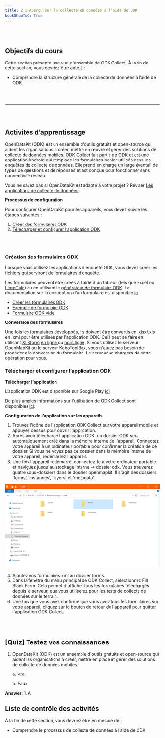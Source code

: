 ```yaml
---
title: 2.5 Aperçu sur la collecte de données à l'aide de ODK
bookShowToC: True
---
```

<br></br>

## Objectifs du cours

Cette section présente une vue d'ensemble de ODK Collect. À la fin de cette section, vous devriez être apte à :

- Comprendre la structure générale de la collecte de données à l’aide de ODK

<br></br>
***
<br></br>

## Activités d’apprentissage

OpenDataKit (ODK) est un ensemble d'outils gratuits et open-source qui aident les organisations à créer, mettre en œuvre et gérer des solutions de collecte de données mobiles. ODK Collect fait partie de ODK et est une application Android qui remplace les formulaires papier utilisés dans les enquêtes de collecte de données. Elle prend en charge un large éventail de types de questions et de réponses et est conçue pour fonctionner sans connectivité réseau.

Vous ne savez pas si OpenDataKit est adapté à votre projet ? Réviser [Les applications de collecte de données](https://toolbox.hotosm.org/fr/pages/2_field_mapping_prep/2_2_data_collection_applications/).

**Processus de configuration**

Pour configurer OpenDataKit pour les appareils, vous devez suivre les étapes suivantes :

1. [Créer des formulaires ODK](https://toolbox.hotosm.org/fr/pages/2_field_mapping_prep/2_6_creating_xlsform_for_odk_collect/)
2. [Télécharger et configurer l’application ODK](https://toolbox.hotosm.org/fr/pages/4_field-mapping-management/4_3_using_odk_collect/)

<br></br>

### Création des formulaires ODK

Lorsque vous utilisez les applications d'enquête ODK, vous devez créer les fichiers qui serviront de formulaires d'enquête.

Les formulaires peuvent être créés à l'aide d'un tableur (tels que Excel ou [LibreCalc](https://www.libreoffice.org/discover/calc/)) ou en utilisant  le [générateur de formulaire ODK](https://build.opendatakit.org/). La documentation sur la conception d’un formulaire est disponible [ici](http://xlsform.org/en/).

- [Créer les formulaires ODK](https://toolbox.hotosm.org/fr/pages/2_field_mapping_prep/2_6_creating_xlsform_for_odk_collect/)
- [Exemple de formulaire ODK](https://drive.google.com/file/d/1HY2jsHDYnpjuGemhco_WT9Cl8PSG4b43/view?usp=sharing)
- [Formulaire ODK vide](https://drive.google.com/file/d/1ISEYZo5C_TCfKUJFD8AvbUrlsDHxRPgK/view?usp=sharing)

**Conversion des formulaires**

Une fois les formulaires développés, ils doivent être convertis en .xlsx/.xls en .xml pour être utilisés par l'application ODK. Celà peut se faire en utilisant  [XLSform](https://docs.opendatakit.org/xlsform/) [en ligne](https://opendatakit.org/xlsform/)<span style="text-decoration:underline;"> </span>ou [hors ligne](https://docs.opendatakit.org/xlsform/). Si vous utilisez le serveur OpenMapKit ou le serveur KoboToolBox, vous n'aurez pas besoin de procéder à la conversion du formulaire. Le serveur se chargera de cette opération pour vous.

### Télécharger et configurer l’application ODK

**Télécharger l’application**

L’application ODK est disponible sur Google Play [ici](https://play.google.com/store/apps/details?id=org.odk.collect.android&hl=en_US).

De plus amples informations sur l'utilisation de ODK Collect sont disponibles [ici](https://toolbox.hotosm.org/fr/pages/4_field-mapping-management/4_3_using_odk_collect/).

**Configuration de l’application sur les appareils**

1. Trouvez l'icône de l'application ODK Collect sur votre appareil mobile et appuyez dessus pour ouvrir l'application.
2. Après avoir téléchargé l'application ODK, un dossier ODK sera automatiquement créé dans la mémoire interne de l'appareil. Connectez votre appareil à un ordinateur portable pour confirmer la création de ce dossier. Si vous ne voyez pas ce dossier dans la mémoire interne de votre appareil, redémarrez l'appareil.
3. Une fois l'appareil redémarré, connectez-le à votre ordinateur portable et naviguez jusqu'au stockage interne -> dossier odk. Vous trouverez quatre sous-dossiers dans le dossier openmapkit. Il s'agit des dossiers ‘forms’, ‘instances’, ‘layers’ et ‘metadata’. 

![](/images/2_field_mapping_prep/overview_data_collection_using_odk_collect/020301_overview_odk.png)

4. Ajoutez vos formulaires xml au dossier forms.
5. Dans la fenêtre du menu principal de ODK Collect, sélectionnez Fill Blank Form. Cela permet d'afficher tous les formulaires téléchargés depuis le serveur, que vous utiliserez pour les tests de collecte de données sur le terrain.
6. Une fois que vous avez confirmé que vous avez tous les formulaires sur votre appareil, cliquez sur le bouton de retour de l'appareil pour quitter l'application ODK Collect.

<br></br>

## [Quiz] Testez vos connaissances

1. OpenDataKit (ODK) est un ensemble d'outils gratuits et open-source qui aident les organisations à créer, mettre en place et gérer des solutions de collecte de données mobiles. 

    a. Vrai

    b. Faux

**Answer**: 1. A

## Liste de contrôle des activités

À la fin de cette section, vous devriez être en mesure de :
- Comprendre le processus de collecte de données à l’aide de ODK